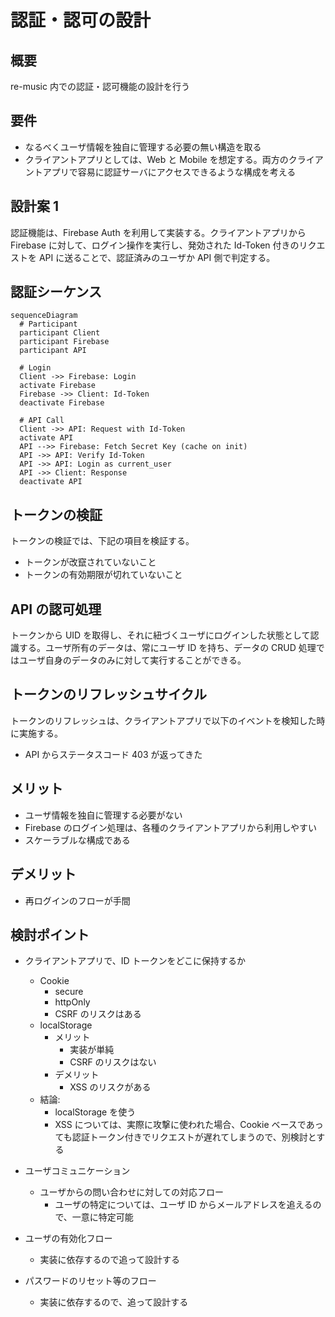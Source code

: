 # 認証・認可の設計

## 概要

re-music 内での認証・認可機能の設計を行う

## 要件

- なるべくユーザ情報を独自に管理する必要の無い構造を取る
- クライアントアプリとしては、Web と Mobile を想定する。両方のクライアントアプリで容易に認証サーバにアクセスできるような構成を考える

## 設計案 1

認証機能は、Firebase Auth を利用して実装する。クライアントアプリから Firebase に対して、ログイン操作を実行し、発効された Id-Token 付きのリクエストを API に送ることで、認証済みのユーザか API 側で判定する。

## 認証シーケンス

```mermaid
sequenceDiagram
  # Participant
  participant Client
  participant Firebase
  participant API

  # Login
  Client ->> Firebase: Login
  activate Firebase
  Firebase ->> Client: Id-Token
  deactivate Firebase

  # API Call
  Client ->> API: Request with Id-Token
  activate API
  API -->> Firebase: Fetch Secret Key (cache on init)
  API ->> API: Verify Id-Token
  API ->> API: Login as current_user
  API ->> Client: Response
  deactivate API
```

## トークンの検証

トークンの検証では、下記の項目を検証する。

- トークンが改竄されていないこと
- トークンの有効期限が切れていないこと

## API の認可処理

トークンから UID を取得し、それに紐づくユーザにログインした状態として認識する。ユーザ所有のデータは、常にユーザ ID を持ち、データの CRUD 処理ではユーザ自身のデータのみに対して実行することができる。

## トークンのリフレッシュサイクル

トークンのリフレッシュは、クライアントアプリで以下のイベントを検知した時に実施する。

- API からステータスコード 403 が返ってきた

## メリット

- ユーザ情報を独自に管理する必要がない
- Firebase のログイン処理は、各種のクライアントアプリから利用しやすい
- スケーラブルな構成である

## デメリット

- 再ログインのフローが手間

## 検討ポイント

- クライアントアプリで、ID トークンをどこに保持するか
  - Cookie
    - secure
    - httpOnly
    - CSRF のリスクはある
  - localStorage
    - メリット
      - 実装が単純
      - CSRF のリスクはない
    - デメリット
      - XSS のリスクがある
  - 結論:
    - localStorage を使う
    - XSS については、実際に攻撃に使われた場合、Cookie ベースであっても認証トークン付きでリクエストが遅れてしまうので、別検討とする
- ユーザコミュニケーション
  - ユーザからの問い合わせに対しての対応フロー
    - ユーザの特定については、ユーザ ID からメールアドレスを追えるので、一意に特定可能
- ユーザの有効化フロー

  - 実装に依存するので追って設計する

- パスワードのリセット等のフロー
  - 実装に依存するので、追って設計する
